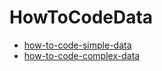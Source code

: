 # HowToCodeData

- [how-to-code-simple-data](https://www.edx.org/course/how-to-code-simple-data)
- [how-to-code-complex-data](https://www.edx.org/course/how-to-code-complex-data)
